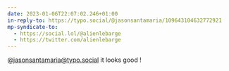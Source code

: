```yaml
---
date: 2023-01-06T22:07:02.246+01:00
in-reply-to: https://typo.social/@jasonsantamaria/109643104632772921
mp-syndicate-to:
  - https://social.lol/@alienlebarge
  - https://twitter.com/alienlebarge
---
```

@jasonsantamaria@typo.social it looks good !
